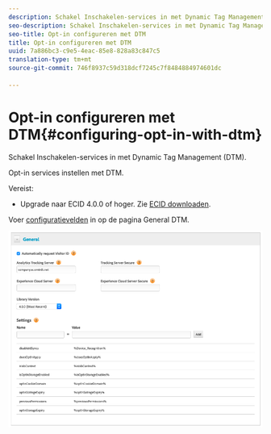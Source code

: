 ```yaml
---
description: Schakel Inschakelen-services in met Dynamic Tag Management (DTM).
seo-description: Schakel Inschakelen-services in met Dynamic Tag Management (DTM).
seo-title: Opt-in configureren met DTM
title: Opt-in configureren met DTM
uuid: 7a886bc3-c9e5-4eac-85e8-828a83c847c5
translation-type: tm+mt
source-git-commit: 746f8937c59d318dcf7245c7f8484884974601dc

---
```



# Opt-in configureren met DTM{#configuring-opt-in-with-dtm}

Schakel Inschakelen-services in met Dynamic Tag Management (DTM).

Opt-in services instellen met DTM.

Vereist:

* Upgrade naar ECID 4.0.0 of hoger. Zie [ECID downloaden](https://github.com/Adobe-Marketing-Cloud/id-service/releases).

Voer [configuratievelden](/help/implementation-guides/opt-in-service/api.md) in op de pagina General DTM.

![](assets/DTM-example.png)
